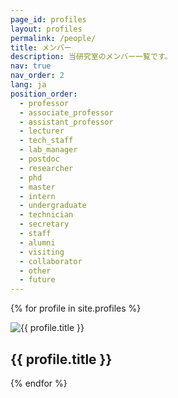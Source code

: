 ```yaml
---
page_id: profiles
layout: profiles
permalink: /people/
title: メンバー
description: 当研究室のメンバー一覧です。
nav: true
nav_order: 2
lang: ja
position_order:
  - professor
  - associate_professor
  - assistant_professor
  - lecturer
  - tech_staff
  - lab_manager
  - postdoc
  - researcher
  - phd
  - master
  - intern
  - undergraduate
  - technician
  - secretary
  - staff
  - alumni
  - visiting
  - collaborator
  - other
  - future
---
```


{% for profile in site.profiles %}
  <div class="profile">
    <img src="{{ profile.image }}" alt="{{ profile.title }}">
    <h2>{{ profile.title }}</h2>
    <!-- Add other profile details here -->
  </div>
{% endfor %}

<!-- [changed] changed at 2025/5/14 to manage the profiles of laboratory members in a single database
profiles:
  # if you want to include more than one profile, just replicate the following block
  # and create one content file for each profile inside _pages/
  - align: left
    image: people/kenji_fukushima.jpg
    content: people_pages/kenji_fukushima.md
    image_circular: false # crops the image to make it circular

  - align: left
    image: people/shunsuke_kanamori.jpg
    content: people_pages/shunsuke_kanamori.md
    image_circular: false # crops the image to make it circular

  - align: left
    image: people/naoto_inui.png
    content: people_pages/naoto_inui.md
    image_circular: false # crops the image to make it circular

  - align: left
    image: people/katsuhiro_yoneoka.png
    content: people_pages/katsuhiro_yoneoka.md
    image_circular: false # crops the image to make it circular

  - align: left
    image: people/tomoya_nishiguchi.png
    content: people_pages/tomoya_nishiguchi.md
    image_circular: false # crops the image to make it circular

  - align: left
    image: people/yuhan_guo.jpg
    content: people_pages/yuhan_guo.md
    image_circular: false # crops the image to make it circular

  - align: left
    image: people/default.jpg
    content: people_pages/sayoko_shirai.md
    image_circular: false # crops the image to make it circular

  - align: left
    image: people/default.jpg
    content: people_pages/yoshino_hashimoto.md
    image_circular: false # crops the image to make it circular

  - align: left
    image: people/yusuke_asaka.jpg
    content: people_pages/yusuke_asaka.md
    image_circular: false # crops the image to make it circular

  - align: left
    image: people/sakiko_teramoto.jpg
    content: people_pages/sakiko_teramoto.md
    image_circular: false # crops the image to make it circular

---
-->
<!--profiles:
  # if you want to include more than one profile, just replicate the following block
  # and create one content file for each profile inside _pages/
  - align: left
    image: /assets/img/people/kenji_fukushima.jpg
    content: kenji_fukushima.md
    image_circular: false # crops the image to make it circular
    more_info: >
      <p>555 your office number</p>
      <p>123 your address street</p>
      <p>Your City, State 12345</p>
---

